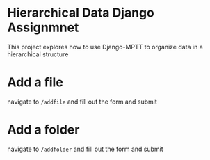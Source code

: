 # Hierarchical Data Django Assignmnet

This project explores how to use Django-MPTT to organize data in a hierarchical structure

# Add a file

navigate to `/addfile` and fill out the form and submit

# Add a folder

navigate to `/addfolder` and fill out the form and submit